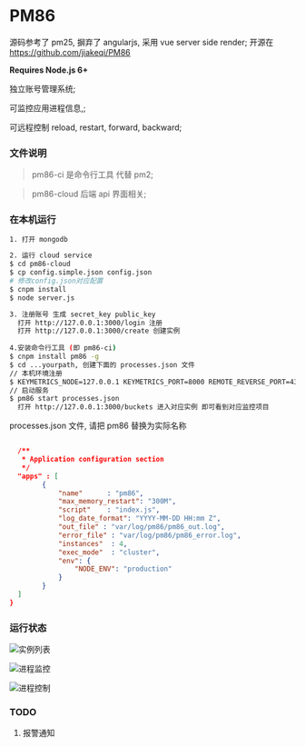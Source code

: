 # PM86

源码参考了 pm25, 摒弃了 angularjs, 采用 vue server side render; 
开源在 https://github.com/jiakeqi/PM86

**Requires Node.js 6+**

独立账号管理系统;

可监控应用进程信息,;

可远程控制 reload, restart, forward, backward;

### 文件说明
> pm86-ci 是命令行工具 代替 pm2;

> pm86-cloud 后端 api 界面相关;


### 在本机运行
``` bash
1. 打开 mongodb

2. 运行 cloud service
$ cd pm86-cloud
$ cp config.simple.json config.json
# 修改config.json对应配置
$ cnpm install
$ node server.js

3. 注册账号 生成 secret_key public_key
  打开 http://127.0.0.1:3000/login 注册
  打开 http://127.0.0.1:3000/create 创建实例
  
4.安装命令行工具 (即 pm86-ci)
$ cnpm install pm86 -g
$ cd ...yourpath, 创建下面的 processes.json 文件
// 本机环境注册
$ KEYMETRICS_NODE=127.0.0.1 KEYMETRICS_PORT=8000 REMOTE_REVERSE_PORT=43554  REMOTE_PORT=41624 pm86 interact secret_key public_key
// 启动服务
$ pm86 start processes.json
  打开 http://127.0.0.1:3000/buckets 进入对应实例 即可看到对应监控项目
```


processes.json 文件, 请把 pm86 替换为实际名称
``` json

  /**
   * Application configuration section
   */
  "apps" : [
        {
            "name"      : "pm86",
            "max_memory_restart": "300M",
            "script"    : "index.js",
            "log_date_format": "YYYY-MM-DD HH:mm Z",
            "out_file" : "var/log/pm86/pm86_out.log",
            "error_file" : "var/log/pm86/pm86_error.log",
            "instances"  : 4,
            "exec_mode"  : "cluster",
            "env": {
                "NODE_ENV": "production"
            }
        }
  ]
}

```
### 运行状态
![实例列表](http://ww3.sinaimg.cn/large/006tNc79jw1fcq0qjpvjlj31400hhdhd.jpg)

![进程监控](http://ww2.sinaimg.cn/large/006tNc79jw1fcq0rlo0vaj312c0jugof.jpg)

![进程控制](http://ww4.sinaimg.cn/large/006tNc79jw1fcqz3ebdxxj30mo09gmyh.jpg)

### TODO
1. 报警通知



